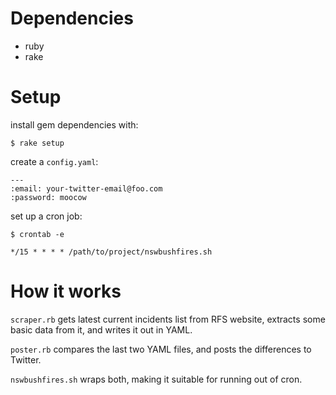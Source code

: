 Dependencies
============

 * ruby
 * rake

Setup
=====

install gem dependencies with: 

    $ rake setup

create a `config.yaml`:

    --- 
    :email: your-twitter-email@foo.com
    :password: moocow

set up a cron job: 

    $ crontab -e 

    */15 * * * * /path/to/project/nswbushfires.sh

How it works
============

`scraper.rb` gets latest current incidents list from RFS website, extracts some
basic data from it, and writes it out in YAML. 

`poster.rb` compares the last two YAML files, and posts the differences to 
Twitter. 

`nswbushfires.sh` wraps both, making it suitable for running out of cron. 

